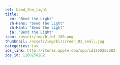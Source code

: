 ```yaml
---
ref: bend_the_light
title:
  en: "Bend the Light"
  zh-Hans: "Bend the Light"
  zh-Hant: "Bend the Light"
  ja: "Bend the Light"
icon: /assets/img/bl/bl-180.png
thumbnail: /assets/img/bl/screen_01_small.jpg
categories: ios
ios_link: http://itunes.apple.com/app/id1260256282
ios_id: 1260256282
---
```



